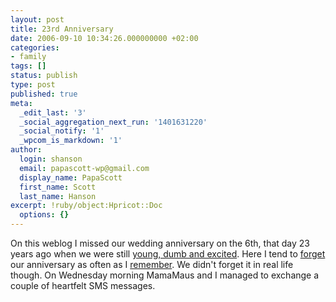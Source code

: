 ```yaml
---
layout: post
title: 23rd Anniversary
date: 2006-09-10 10:34:26.000000000 +02:00
categories:
- family
tags: []
status: publish
type: post
published: true
meta:
  _edit_last: '3'
  _social_aggregation_next_run: '1401631220'
  _social_notify: '1'
  _wpcom_is_markdown: '1'
author:
  login: shanson
  email: papascott-wp@gmail.com
  display_name: PapaScott
  first_name: Scott
  last_name: Hanson
excerpt: !ruby/object:Hpricot::Doc
  options: {}
---
```

<p>On this weblog I missed our wedding anniversary on the 6th, that day 23 years ago when we were still <a href="https://www.papascott.de/archives/2002/09/09/young-dumb-and-excited/">young, dumb and excited</a>. Here I tend to <a href="https://www.papascott.de/archives/2004/09/06/">forget</a> our anniversary as often as I <a href="https://www.papascott.de/archives/2005/09/06/twenty-two-years/">remember</a>. We didn't forget it in real life though. On Wednesday morning MamaMaus and I managed to exchange a couple of heartfelt SMS messages.</p>
